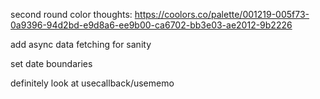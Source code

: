 second round color thoughts:
https://coolors.co/palette/001219-005f73-0a9396-94d2bd-e9d8a6-ee9b00-ca6702-bb3e03-ae2012-9b2226

add async data fetching for sanity

set date boundaries

definitely look at usecallback/usememo
